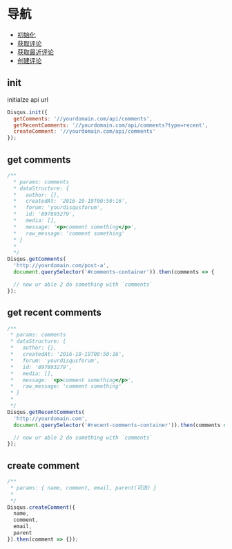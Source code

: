 导航
===

- [初始化](#init)
- [获取评论](#get-comments)
- [获取最近评论](#get-recent-comments)
- [创建评论](#create-comment)

## init

initialze api url

```javascript
Disqus.init({
  getComments: '//yourdomain.com/api/comments',
  getRecentComments: '//yourdomain.com/api/comments?type=recent',
  createComment: '//yourdomain.com/api/comments'
});
```

## get comments

```javascript
/**
  * params: comments
  * dataStructure: {
  *   author: {},
  *   createdAt: '2016-10-19T00:50:16',
  *   forum: 'yourdisqusforum',
  *   id: '897893279',
  *   media: [],
  *   message: '<p>comment something</p>',
  *   raw_message: 'comment something'
  * }
  *
  */
Disqus.getComments(
  'http://yourdomain.com/post-a',
  document.querySelector('#comments-container')).then(comments => {

  // now ur able 2 do something with `comments`
});
```

## get recent comments

```javascript
/**
 * params: comments
 * dataStructure: {
 *   author: {},
 *   createdAt: '2016-10-19T00:50:16',
 *   forum: 'yourdisqusforum',
 *   id: '897893279',
 *   media: [],
 *   message: '<p>comment something</p>',
 *   raw_message: 'comment something'
 * }
 *
 */
Disqus.getRecentComments(
  'http://yourdomain.com',
  document.querySelector('#recent-comments-container')).then(comments => {

  // now ur able 2 do something with `comments`
});
```

## create comment

```javascript
/**
 * params: { name, comment, email, parent(可选) }
 * 
 */
Disqus.createComment({
  name,
  comment,
  email,
  parent
}).then(comment => {});
```